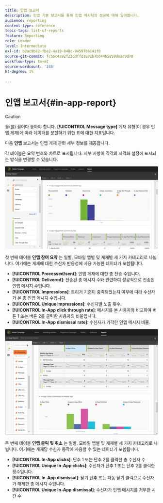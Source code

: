 ```yaml
---
title: 인앱 보고서
description: 인앱 기본 보고서를 통해 인앱 메시지의 성공에 대해 알아봅니다.
audience: reporting
content-type: reference
topic-tags: list-of-reports
feature: Reporting
role: Leader
level: Intermediate
exl-id: b2ac9b82-fbe2-4a19-848c-94597b6141f0
source-git-commit: fcb5c4a92f23bdffd1082b7b044b5859dead9d70
workflow-type: tm+mt
source-wordcount: '248'
ht-degree: 1%

---
```


# 인앱 보고서{#in-app-report}

>[!CAUTION]
>
>을(를) 끌어다 놓아야 합니다. **[!UICONTROL Message type]** 게재 유형(이 경우 인앱 게재)에 따라 데이터를 분할하기 위한 표에 대한 지표입니다.

다음 **인앱** 보고서는 인앱 게재 관련 세부 정보를 제공합니다.

각 테이블은 요약 번호와 차트로 표시됩니다. 세부 사항이 각각의 시각화 설정에 표시되는 방식을 변경할 수 있습니다.

![](assets/inapp_report.png)

첫 번째 테이블 **인앱 참여 요약** 는 일별, 모바일 앱별 및 게재별 세 가지 카테고리로 나뉩니다. 여기에는 게재에 대한 수신자 반응성에 사용 가능한 데이터가 포함됩니다.

* **[!UICONTROL Processed/sent]**: 인앱 게재에 대한 총 전송 수입니다.
* **[!UICONTROL Delivered]**: 전송된 총 메시지 수와 관련하여 성공적으로 전송된 인앱 메시지 수입니다.
* **[!UICONTROL Impressions]**: 트리거 기준이 충족되었는지 여부에 따라 수신자가 본 총 인앱 메시지 수입니다.
* **[!UICONTROL Unique impressions]**: 수신자별 노출 횟수.
* **[!UICONTROL In-App click through rate]**: 메시지를 본 사용자와 비교하여 버튼 1 또는 버튼 2를 클릭한 사용자의 비율입니다.
* **[!UICONTROL In-App dismissal rate]**: 수신자가 기각한 인앱 메시지 비율.

![](assets/inapp_report_1.png)

두 번째 테이블 **인앱 클릭 및 취소** 는 일별, 모바일 앱별 및 게재별 세 가지 카테고리로 나뉩니다. 여기에는 게재당 수신자 동작에 사용할 수 있는 데이터가 포함됩니다.

* **[!UICONTROL In-App clicks]**: 단추 1 또는 단추 2를 클릭한 총 수신자 수
* **[!UICONTROL Unique In-App clicks]**: 수신자가 단추 1 또는 단추 2를 클릭한 횟수입니다.
* **[!UICONTROL In-App dismissal]**: 닫기 단추 또는 자동 닫기 클릭으로 수신자가 해제한 총 메시지 수입니다.
* **[!UICONTROL Unique In-App dismissal]**: 수신자가 인앱 메시지를 거부한 시간 수
